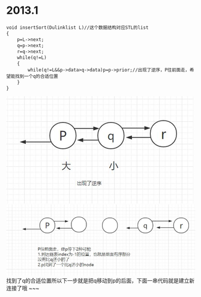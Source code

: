 2013.1
========
~~~
void insertSort(Dulinklist L)//这个数据结构对应STL的list
{
    p=L->next;
    q=p->next;
    r=q->next;
    while(q!=L)
    {
        while(q!=L&&p->data>q->data)p=p->prior;//出现了逆序，P往前面走，希望能找到一个q的合适位置
    }
}
~~~

<img src="https://github.com/wangqifan/bitcs/blob/master/2013/img/2013.1.1.JPG">
<img src="https://github.com/wangqifan/bitcs/blob/master/2013/img/2013.1.2.JPG">
找到了q的合适位置所以下一步就是把q移动到p的后面，下面一串代码就是建立新连接了哦
~~~

~~~
